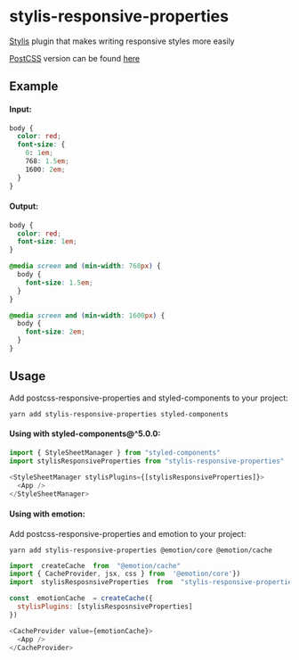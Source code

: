 # stylis-responsive-properties

[Stylis](https://stylis.js.org/) plugin that makes writing responsive styles more easily

[PostCSS](https://postcss.org/) version can be found [here](https://github.com/alexandr-solovyov/postcss-responsive-properties)

## Example
#### Input:
```css
body {
  color: red;
  font-size: {
    0: 1em;
    768: 1.5em;
    1600: 2em;
  }
}

```


#### Output:
```css
body {
  color: red;
  font-size: 1em;
}

@media screen and (min-width: 768px) {
  body {
    font-size: 1.5em;
  }
}

@media screen and (min-width: 1600px) {
  body {
    font-size: 2em;
  }
}
```

## Usage

Add postcss-responsive-properties and styled-components to your project:
```
yarn add stylis-responsive-properties styled-components
```

#### Using with styled-components@^5.0.0:
```js
import { StyleSheetManager } from "styled-components"
import stylisResponsiveProperties from "stylis-responsive-properties"

<StyleSheetManager stylisPlugins={[stylisResponsiveProperties]}>  
  <App />  
</StyleSheetManager>
```

#### Using with emotion:
Add postcss-responsive-properties and emotion to your project:
```
yarn add stylis-responsive-properties @emotion/core @emotion/cache
```

```js
import  createCache  from  "@emotion/cache"
import { CacheProvider, jsx, css } from  '@emotion/core'})
import  stylisResposnsiveProperties  from  "stylis-responsive-properties"

const  emotionCache  = createCache({
  stylisPlugins: [stylisResposnsiveProperties]
})

<CacheProvider value={emotionCache}>
  <App />
</CacheProvider>
```
